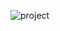 ![project](https://github.com/Fallougin/REACT-DigitalBussinesCard/assets/90841963/b21aac53-65b7-474a-b690-ee279e0ab705)

